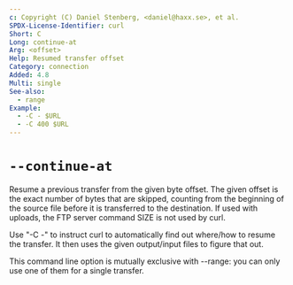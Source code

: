```yaml
---
c: Copyright (C) Daniel Stenberg, <daniel@haxx.se>, et al.
SPDX-License-Identifier: curl
Short: C
Long: continue-at
Arg: <offset>
Help: Resumed transfer offset
Category: connection
Added: 4.8
Multi: single
See-also:
  - range
Example:
  - -C - $URL
  - -C 400 $URL
---
```


# `--continue-at`

Resume a previous transfer from the given byte offset. The given offset is the
exact number of bytes that are skipped, counting from the beginning of the
source file before it is transferred to the destination. If used with uploads,
the FTP server command SIZE is not used by curl.

Use "-C -" to instruct curl to automatically find out where/how to resume the
transfer. It then uses the given output/input files to figure that out.

This command line option is mutually exclusive with --range: you can only use
one of them for a single transfer.
